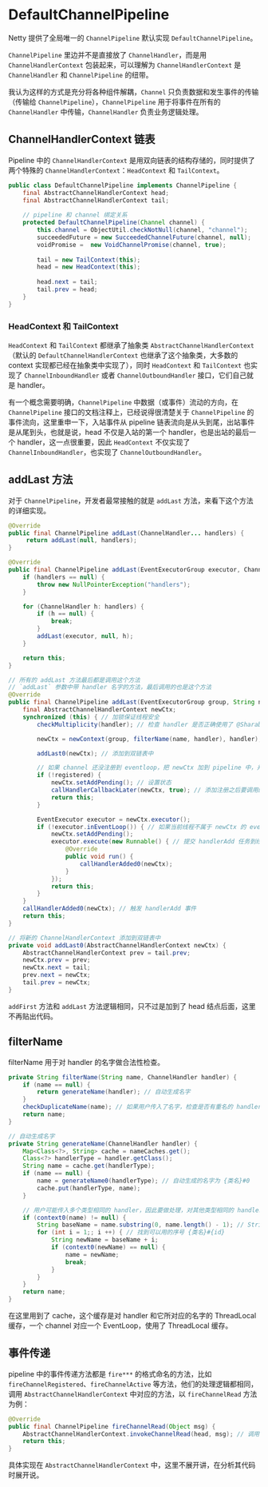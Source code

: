 # DefaultChannelPipeline

Netty 提供了全局唯一的 `ChannelPipeline` 默认实现 `DefaultChannelPipeline`。

`ChannelPipeline` 里边并不是直接放了 `ChannelHandler`，而是用 `ChannelHandlerContext` 包装起来，可以理解为 `ChannelHandlerContext` 是 `ChannelHandler` 和 `ChannelPipeline` 的纽带。

我认为这样的方式是充分将各种组件解耦，`Channel` 只负责数据和发生事件的传输（传输给 `ChannelPipeline`），`ChannelPipeline` 用于将事件在所有的 `ChannelHandler` 中传输，`ChannelHandler` 负责业务逻辑处理。

## ChannelHandlerContext 链表

Pipeline 中的 `ChannelHandlerContext` 是用双向链表的结构存储的，同时提供了两个特殊的 `ChannelHandlerContext`：`HeadContext` 和 `TailContext`。

```java
public class DefaultChannelPipeline implements ChannelPipeline {
    final AbstractChannelHandlerContext head;
    final AbstractChannelHandlerContext tail;
    
    // pipeline 和 channel 绑定关系
    protected DefaultChannelPipeline(Channel channel) {
        this.channel = ObjectUtil.checkNotNull(channel, "channel");
        succeededFuture = new SucceededChannelFuture(channel, null);
        voidPromise =  new VoidChannelPromise(channel, true);
    
        tail = new TailContext(this);
        head = new HeadContext(this);
    
        head.next = tail;
        tail.prev = head;
    }
}
```

### HeadContext 和 TailContext

`HeadContext` 和 `TailContext` 都继承了抽象类 `AbstractChannelHandlerContext`（默认的 `DefaultChannelHandlerContext` 也继承了这个抽象类，大多数的 context 实现都已经在抽象类中实现了），同时 `HeadContext` 和 `TailContext` 也实现了 `ChannelInboundHandler` 或者 `ChannelOutboundHandler` 接口，它们自己就是 handler。

有一个概念需要明确，`ChannelPipeline` 中数据（或事件）流动的方向，在 `ChannelPipeline` 接口的文档注释上，已经说得很清楚关于 `ChannelPipeline` 的事件流向，这里重申一下，入站事件从 pipeline 链表流向是从头到尾，出站事件是从尾到头，也就是说，head 不仅是入站的第一个 handler，也是出站的最后一个 handler，这一点很重要，因此 `HeadContext` 不仅实现了 `ChannelInboundHandler`，也实现了 `ChannelOutboundHandler`。

## addLast 方法

对于 `ChannelPipeline`，开发者最常接触的就是 `addLast` 方法，来看下这个方法的详细实现。

```java
@Override
public final ChannelPipeline addLast(ChannelHandler... handlers) {
     return addLast(null, handlers);
}

@Override
public final ChannelPipeline addLast(EventExecutorGroup executor, ChannelHandler... handlers) {
    if (handlers == null) {
        throw new NullPointerException("handlers");
    }

    for (ChannelHandler h: handlers) {
        if (h == null) {
            break;
        }
        addLast(executor, null, h);
    }

    return this;
}

// 所有的 addLast 方法最后都是调用这个方法
// `addLast` 参数中带 handler 名字的方法，最后调用的也是这个方法
@Override
public final ChannelPipeline addLast(EventExecutorGroup group, String name, ChannelHandler handler) {
    final AbstractChannelHandlerContext newCtx;
    synchronized (this) { // 加锁保证线程安全
        checkMultiplicity(handler); // 检查 handler 是否正确使用了 @Sharable 注解

        newCtx = newContext(group, filterName(name, handler), handler); // filterName 检查 handler 名字是否合法

        addLast0(newCtx); // 添加到双链表中

        // 如果 channel 还没注册到 eventloop，把 newCtx 加到 pipeline 中，并且添加一个在 channel 注册之后调用的任务
        if (!registered) {
            newCtx.setAddPending(); // 设置状态
            callHandlerCallbackLater(newCtx, true); // 添加注册之后要调用的任务 PendingHandlerAddedTask
            return this;
        }

        EventExecutor executor = newCtx.executor();
        if (!executor.inEventLoop()) { // 如果当前线程不属于 newCtx 的 eventLoop
            newCtx.setAddPending();
            executor.execute(new Runnable() { // 提交 handlerAdd 任务到线程池
                @Override
                public void run() {
                    callHandlerAdded0(newCtx);
                }
            });
            return this;
        }
    }
    callHandlerAdded0(newCtx); // 触发 handlerAdd 事件
    return this;
}

// 将新的 ChannelHandlerContext 添加到双链表中
private void addLast0(AbstractChannelHandlerContext newCtx) {
    AbstractChannelHandlerContext prev = tail.prev;
    newCtx.prev = prev;
    newCtx.next = tail;
    prev.next = newCtx;
    tail.prev = newCtx;
}
```
`addFirst` 方法和 `addLast` 方法逻辑相同，只不过是加到了 head 结点后面，这里不再贴出代码。
## filterName

filterName 用于对 handler 的名字做合法性检查。

```java
private String filterName(String name, ChannelHandler handler) {
    if (name == null) {
        return generateName(handler); // 自动生成名字
    }
    checkDuplicateName(name); // 如果用户传入了名字，检查是否有重名的 handler，从头到尾遍历 pipeline 中的 context 链表
    return name;
}

// 自动生成名字
private String generateName(ChannelHandler handler) {
    Map<Class<?>, String> cache = nameCaches.get();
    Class<?> handlerType = handler.getClass();
    String name = cache.get(handlerType);
    if (name == null) {
        name = generateName0(handlerType); // 自动生成的名字为 {类名}#0
        cache.put(handlerType, name);
    }

    // 用户可能传入多个类型相同的 handler，因此要做处理，对其他类型相同的 handler，自动生成的名字不再加入缓存
    if (context0(name) != null) {
        String baseName = name.substring(0, name.length() - 1); // Strip the trailing '0'.
        for (int i = 1;; i ++) { // 找到可以用的序号 {类名}#{id}
            String newName = baseName + i;
            if (context0(newName) == null) {
                name = newName;
                break;
            }
        }
    }
    return name;
}
```

在这里用到了 cache，这个缓存是对 handler 和它所对应的名字的 ThreadLocal 缓存，一个 channel 对应一个 EventLoop，使用了 ThreadLocal 缓存。

## 事件传递

pipeline 中的事件传递方法都是 `fire***` 的格式命名的方法，比如 `fireChannelRegistered`、`fireChannelActive` 等方法，他们的处理逻辑都相同，调用 `AbstractChannelHandlerContext` 中对应的方法，以 `fireChannelRead` 方法为例：

```java
@Override
public final ChannelPipeline fireChannelRead(Object msg) {
    AbstractChannelHandlerContext.invokeChannelRead(head, msg); // 调用 AbstractChannelHandlerContext 中的方法来传递事件，在这个方法中会将事件沿着链表传递下去
    return this;
}
```

具体实现在 `AbstractChannelHandlerContext` 中，这里不展开讲，在分析其代码时展开说。